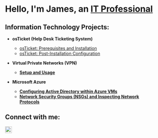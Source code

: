 <h1>Hello, I'm James, an <a href="https://www.linkedin.com/in/james-w-7621978b/">IT Professional</a></h1>

<h2> Information Technology Projects:</h2>

- <b>osTicket (Help Desk Ticketing System)</b>
  - [osTicket: Prerequisites and Installation](https://github.com/jw44623/osticket-prereqs)
  - [osTicket: Post-Installation Configuration](https://github.com/jw44623/post-install-config)
 
- <b>Virtual Private Networks (VPN)
  - [Setup and Usage](https://github.com/jw44623/Proton-VPN.git) 

- <b>Microsoft Azure</b>
  - [Configuring Active Directory within Azure VMs](https://github.com/jw44623/Active-Directory)
  - [Network Security Groups (NSGs) and Inspecting Network Protocols](https://github.com/jw44623/Network-Security-Groups)

<h2>Connect with me:</h2>

[<img align="left" alt="Josh | LinkedIn" width="22px" src="https://cdn.jsdelivr.net/npm/simple-icons@v3/icons/linkedin.svg" />][linkedin]

[linkedin]: https://www.linkedin.com/in/james-w-7621978b/
